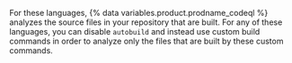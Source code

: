 For these languages, {% data variables.product.prodname_codeql %} analyzes the source files in your repository that are built. For any of these languages, you can disable `autobuild` and instead use custom build commands in order to analyze only the files that are built by these custom commands.